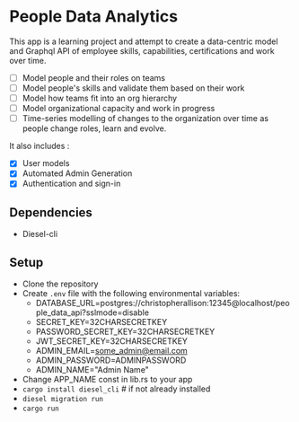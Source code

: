 # People Data Analytics

This app is a learning project and attempt to create a data-centric model and Graphql API of employee skills, capabilities, certifications and work over time.

- [ ] Model people and their roles on teams
- [ ] Model people's skills and validate them based on their work
- [ ] Model how teams fit into an org hierarchy
- [ ] Model organizational capacity and work in progress
- [ ] Time-series modelling of changes to the organization over time as people change roles, learn and evolve.

It also includes :
- [x] User models
- [x] Automated Admin Generation
- [x] Authentication and sign-in

## Dependencies
* Diesel-cli

## Setup
* Clone the repository
* Create `.env` file with the following environmental variables:
    * DATABASE_URL=postgres://christopherallison:12345@localhost/people_data_api?sslmode=disable
    * SECRET_KEY=32CHARSECRETKEY
    * PASSWORD_SECRET_KEY=32CHARSECRETKEY
    * JWT_SECRET_KEY=32CHARSECRETKEY
    * ADMIN_EMAIL=some_admin@email.com 
    * ADMIN_PASSWORD=ADMINPASSWORD
    * ADMIN_NAME="Admin Name"
* Change APP_NAME const in lib.rs to your app
* `cargo install diesel_cli` # if not already installed
* `diesel migration run`
* `cargo run`
